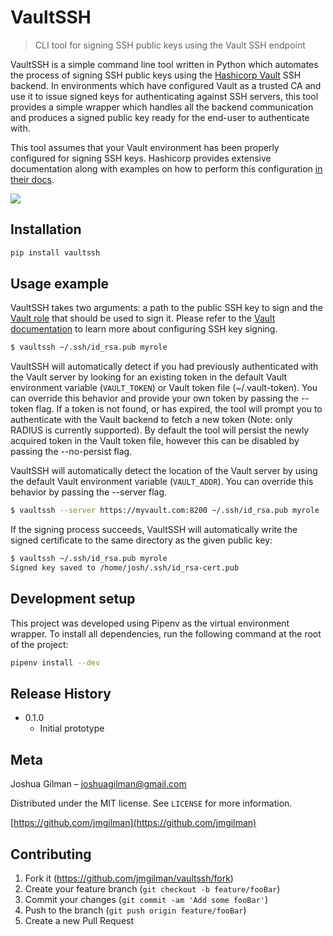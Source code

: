 # VaultSSH
> CLI tool for signing SSH public keys using the Vault SSH endpoint

VaultSSH is a simple command line tool written in Python which automates the process of signing SSH public keys using the [Hashicorp Vault](https://www.vaultproject.io/) SSH backend. In environments which have configured Vault as a trusted CA and use it to issue signed keys for authenticating against SSH servers, this tool provides a simple wrapper which handles all the backend communication and produces a signed public key ready for the end-user to authenticate with.

This tool assumes that your Vault environment has been properly configured for signing SSH keys. Hashicorp provides extensive documentation along with examples on how to perform this configuration [in their docs](https://www.vaultproject.io/docs/secrets/ssh/signed-ssh-certificates/).

![](header.png)

## Installation

```sh
pip install vaultssh
```

## Usage example

VaultSSH takes two arguments: a path to the public SSH key to sign and the [Vault role](https://learn.hashicorp.com/vault/identity-access-management/iam-policies) that should be used to sign it. Please refer to the [Vault documentation](https://www.vaultproject.io/docs/secrets/ssh/signed-ssh-certificates/) to learn more about configuring SSH key signing. 

```sh
$ vaultssh ~/.ssh/id_rsa.pub myrole
```

VaultSSH will automatically detect if you had previously authenticated with the Vault server by looking for an existing token in the default Vault environment variable (`VAULT_TOKEN`) or Vault token file (~/.vault-token). You can override this behavior and provide your own token by passing the --token flag. If a token is not found, or has expired, the tool will prompt you to authenticate with the Vault backend to fetch a new token (Note: only RADIUS is currently supported). By default the tool will persist the newly acquired token in the Vault token file, however this can be disabled by passing the --no-persist flag.

VaultSSH will automatically detect the location of the Vault server by using the default Vault environment variable (`VAULT_ADDR`). You can override this behavior by passing the --server flag.

```sh
$ vaultssh --server https://myvault.com:8200 ~/.ssh/id_rsa.pub myrole
```

If the signing process succeeds, VaultSSH will automatically write the signed certificate to the same directory as the given public key:

```sh
$ vaultssh ~/.ssh/id_rsa.pub myrole
Signed key saved to /home/josh/.ssh/id_rsa-cert.pub
```

## Development setup

This project was developed using Pipenv as the virtual environment wrapper. To install all dependencies, run the following command at the root of the project:

```sh
pipenv install --dev
```

## Release History

* 0.1.0
    * Initial prototype

## Meta

Joshua Gilman – joshuagilman@gmail.com

Distributed under the MIT license. See ``LICENSE`` for more information.

[https://github.com/jmgilman](https://github.com/jmgilman)

## Contributing

1. Fork it (<https://github.com/jmgilman/vaultssh/fork>)
2. Create your feature branch (`git checkout -b feature/fooBar`)
3. Commit your changes (`git commit -am 'Add some fooBar'`)
4. Push to the branch (`git push origin feature/fooBar`)
5. Create a new Pull Request